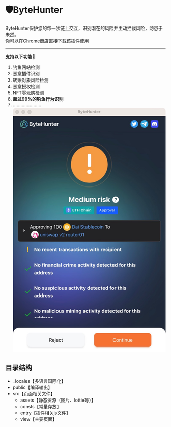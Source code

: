 # 🛡ByteHunter
ByteHunter保护您的每一次链上交互，识别潜在的风险并主动拦截风险，防患于未然。
<br>
你可以在[Chrome商店](https://chrome.google.com/webstore/detail/bytehunter/kidhkonioajdkjglffdlojnnlpdbeeol)直接下载该插件使用
***
**支持以下功能🔽**
1. 钓鱼网站检测
2. 恶意插件识别
3. 转账对象风险检测
4. 恶意授权检测
5. NFT零元购检测
6. **超过99%的钓鱼行为识别**
7. ......................
![extension](./images/Extension.jpeg "image")

## 目录结构
- _locales【多语言国际化】
- public【编译输出】
- src【页面相关文件】
    - assets【静态资源（图片、lottie等）】
    - consts【常量存放】
    - entry【插件相关js文件】
    - view【主要页面】